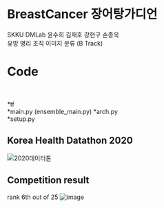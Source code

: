 # BreastCancer 장어탕가디언 
SKKU DMLab 윤수희 김재호 강현구 손종욱 <br/>
유방 병리 조직 이미지 분류 (B Track)
# Code
<br/>

*tf  
  *main.py (ensemble_main.py)
  *arch.py  
  *setup.py  


## Korea Health Datathon 2020
![2020데이터톤](https://user-images.githubusercontent.com/59590383/112407961-49395800-8d5a-11eb-99d9-e6d7aa42535e.JPG)
<br/>
## Competition result
rank 6th out of 25
![image](https://user-images.githubusercontent.com/59590383/112408218-c5cc3680-8d5a-11eb-9d57-6fa85e02dae0.png)
